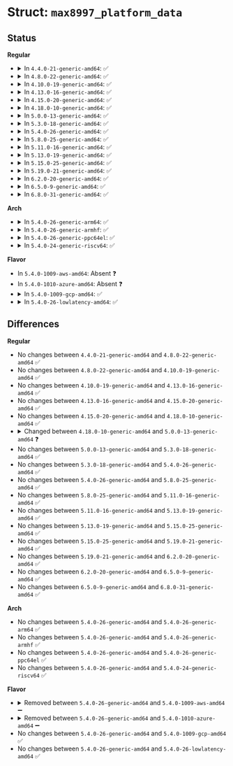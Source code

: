 # Struct: <code>max8997_platform_data</code>

## Status
<b>Regular</b>
<ul>
<li>
<details>
<summary>In <code>4.4.0-21-generic-amd64</code>: ✅</summary>

```c
struct max8997_platform_data {
    int ono;
    int wakeup;
    struct max8997_regulator_data * regulators;
    int num_regulators;
    bool ignore_gpiodvs_side_effect;
    int[3] buck125_gpios;
    int buck125_default_idx;
    unsigned int[8] buck1_voltage;
    bool buck1_gpiodvs;
    unsigned int[8] buck2_voltage;
    bool buck2_gpiodvs;
    unsigned int[8] buck5_voltage;
    bool buck5_gpiodvs;
    int eoc_mA;
    int timeout;
    struct max8997_muic_platform_data * muic_pdata;
    struct max8997_haptic_platform_data * haptic_pdata;
    struct max8997_led_platform_data * led_pdata;
}
```
</details>
</li>
<li>
<details>
<summary>In <code>4.8.0-22-generic-amd64</code>: ✅</summary>

```c
struct max8997_platform_data {
    int ono;
    int wakeup;
    struct max8997_regulator_data * regulators;
    int num_regulators;
    bool ignore_gpiodvs_side_effect;
    int[3] buck125_gpios;
    int buck125_default_idx;
    unsigned int[8] buck1_voltage;
    bool buck1_gpiodvs;
    unsigned int[8] buck2_voltage;
    bool buck2_gpiodvs;
    unsigned int[8] buck5_voltage;
    bool buck5_gpiodvs;
    int eoc_mA;
    int timeout;
    struct max8997_muic_platform_data * muic_pdata;
    struct max8997_haptic_platform_data * haptic_pdata;
    struct max8997_led_platform_data * led_pdata;
}
```
</details>
</li>
<li>
<details>
<summary>In <code>4.10.0-19-generic-amd64</code>: ✅</summary>

```c
struct max8997_platform_data {
    int ono;
    int wakeup;
    struct max8997_regulator_data * regulators;
    int num_regulators;
    bool ignore_gpiodvs_side_effect;
    int[3] buck125_gpios;
    int buck125_default_idx;
    unsigned int[8] buck1_voltage;
    bool buck1_gpiodvs;
    unsigned int[8] buck2_voltage;
    bool buck2_gpiodvs;
    unsigned int[8] buck5_voltage;
    bool buck5_gpiodvs;
    int eoc_mA;
    int timeout;
    struct max8997_muic_platform_data * muic_pdata;
    struct max8997_haptic_platform_data * haptic_pdata;
    struct max8997_led_platform_data * led_pdata;
}
```
</details>
</li>
<li>
<details>
<summary>In <code>4.13.0-16-generic-amd64</code>: ✅</summary>

```c
struct max8997_platform_data {
    int ono;
    int wakeup;
    struct max8997_regulator_data * regulators;
    int num_regulators;
    bool ignore_gpiodvs_side_effect;
    int[3] buck125_gpios;
    int buck125_default_idx;
    unsigned int[8] buck1_voltage;
    bool buck1_gpiodvs;
    unsigned int[8] buck2_voltage;
    bool buck2_gpiodvs;
    unsigned int[8] buck5_voltage;
    bool buck5_gpiodvs;
    int eoc_mA;
    int timeout;
    struct max8997_muic_platform_data * muic_pdata;
    struct max8997_haptic_platform_data * haptic_pdata;
    struct max8997_led_platform_data * led_pdata;
}
```
</details>
</li>
<li>
<details>
<summary>In <code>4.15.0-20-generic-amd64</code>: ✅</summary>

```c
struct max8997_platform_data {
    int ono;
    int wakeup;
    struct max8997_regulator_data * regulators;
    int num_regulators;
    bool ignore_gpiodvs_side_effect;
    int[3] buck125_gpios;
    int buck125_default_idx;
    unsigned int[8] buck1_voltage;
    bool buck1_gpiodvs;
    unsigned int[8] buck2_voltage;
    bool buck2_gpiodvs;
    unsigned int[8] buck5_voltage;
    bool buck5_gpiodvs;
    int eoc_mA;
    int timeout;
    struct max8997_muic_platform_data * muic_pdata;
    struct max8997_haptic_platform_data * haptic_pdata;
    struct max8997_led_platform_data * led_pdata;
}
```
</details>
</li>
<li>
<details>
<summary>In <code>4.18.0-10-generic-amd64</code>: ✅</summary>

```c
struct max8997_platform_data {
    int ono;
    int wakeup;
    struct max8997_regulator_data * regulators;
    int num_regulators;
    bool ignore_gpiodvs_side_effect;
    int[3] buck125_gpios;
    int buck125_default_idx;
    unsigned int[8] buck1_voltage;
    bool buck1_gpiodvs;
    unsigned int[8] buck2_voltage;
    bool buck2_gpiodvs;
    unsigned int[8] buck5_voltage;
    bool buck5_gpiodvs;
    int eoc_mA;
    int timeout;
    struct max8997_muic_platform_data * muic_pdata;
    struct max8997_haptic_platform_data * haptic_pdata;
    struct max8997_led_platform_data * led_pdata;
}
```
</details>
</li>
<li>
<details>
<summary>In <code>5.0.0-13-generic-amd64</code>: ✅</summary>

```c
struct max8997_platform_data {
    int ono;
    struct max8997_regulator_data * regulators;
    int num_regulators;
    bool ignore_gpiodvs_side_effect;
    int[3] buck125_gpios;
    int buck125_default_idx;
    unsigned int[8] buck1_voltage;
    bool buck1_gpiodvs;
    unsigned int[8] buck2_voltage;
    bool buck2_gpiodvs;
    unsigned int[8] buck5_voltage;
    bool buck5_gpiodvs;
    int eoc_mA;
    int timeout;
    struct max8997_muic_platform_data * muic_pdata;
    struct max8997_haptic_platform_data * haptic_pdata;
    struct max8997_led_platform_data * led_pdata;
}
```
</details>
</li>
<li>
<details>
<summary>In <code>5.3.0-18-generic-amd64</code>: ✅</summary>

```c
struct max8997_platform_data {
    int ono;
    struct max8997_regulator_data * regulators;
    int num_regulators;
    bool ignore_gpiodvs_side_effect;
    int[3] buck125_gpios;
    int buck125_default_idx;
    unsigned int[8] buck1_voltage;
    bool buck1_gpiodvs;
    unsigned int[8] buck2_voltage;
    bool buck2_gpiodvs;
    unsigned int[8] buck5_voltage;
    bool buck5_gpiodvs;
    int eoc_mA;
    int timeout;
    struct max8997_muic_platform_data * muic_pdata;
    struct max8997_haptic_platform_data * haptic_pdata;
    struct max8997_led_platform_data * led_pdata;
}
```
</details>
</li>
<li>
<details>
<summary>In <code>5.4.0-26-generic-amd64</code>: ✅</summary>

```c
struct max8997_platform_data {
    int ono;
    struct max8997_regulator_data * regulators;
    int num_regulators;
    bool ignore_gpiodvs_side_effect;
    int[3] buck125_gpios;
    int buck125_default_idx;
    unsigned int[8] buck1_voltage;
    bool buck1_gpiodvs;
    unsigned int[8] buck2_voltage;
    bool buck2_gpiodvs;
    unsigned int[8] buck5_voltage;
    bool buck5_gpiodvs;
    int eoc_mA;
    int timeout;
    struct max8997_muic_platform_data * muic_pdata;
    struct max8997_haptic_platform_data * haptic_pdata;
    struct max8997_led_platform_data * led_pdata;
}
```
</details>
</li>
<li>
<details>
<summary>In <code>5.8.0-25-generic-amd64</code>: ✅</summary>

```c
struct max8997_platform_data {
    int ono;
    struct max8997_regulator_data * regulators;
    int num_regulators;
    bool ignore_gpiodvs_side_effect;
    int[3] buck125_gpios;
    int buck125_default_idx;
    unsigned int[8] buck1_voltage;
    bool buck1_gpiodvs;
    unsigned int[8] buck2_voltage;
    bool buck2_gpiodvs;
    unsigned int[8] buck5_voltage;
    bool buck5_gpiodvs;
    int eoc_mA;
    int timeout;
    struct max8997_muic_platform_data * muic_pdata;
    struct max8997_haptic_platform_data * haptic_pdata;
    struct max8997_led_platform_data * led_pdata;
}
```
</details>
</li>
<li>
<details>
<summary>In <code>5.11.0-16-generic-amd64</code>: ✅</summary>

```c
struct max8997_platform_data {
    int ono;
    struct max8997_regulator_data * regulators;
    int num_regulators;
    bool ignore_gpiodvs_side_effect;
    int[3] buck125_gpios;
    int buck125_default_idx;
    unsigned int[8] buck1_voltage;
    bool buck1_gpiodvs;
    unsigned int[8] buck2_voltage;
    bool buck2_gpiodvs;
    unsigned int[8] buck5_voltage;
    bool buck5_gpiodvs;
    int eoc_mA;
    int timeout;
    struct max8997_muic_platform_data * muic_pdata;
    struct max8997_haptic_platform_data * haptic_pdata;
    struct max8997_led_platform_data * led_pdata;
}
```
</details>
</li>
<li>
<details>
<summary>In <code>5.13.0-19-generic-amd64</code>: ✅</summary>

```c
struct max8997_platform_data {
    int ono;
    struct max8997_regulator_data * regulators;
    int num_regulators;
    bool ignore_gpiodvs_side_effect;
    int[3] buck125_gpios;
    int buck125_default_idx;
    unsigned int[8] buck1_voltage;
    bool buck1_gpiodvs;
    unsigned int[8] buck2_voltage;
    bool buck2_gpiodvs;
    unsigned int[8] buck5_voltage;
    bool buck5_gpiodvs;
    int eoc_mA;
    int timeout;
    struct max8997_muic_platform_data * muic_pdata;
    struct max8997_haptic_platform_data * haptic_pdata;
    struct max8997_led_platform_data * led_pdata;
}
```
</details>
</li>
<li>
<details>
<summary>In <code>5.15.0-25-generic-amd64</code>: ✅</summary>

```c
struct max8997_platform_data {
    int ono;
    struct max8997_regulator_data * regulators;
    int num_regulators;
    bool ignore_gpiodvs_side_effect;
    int[3] buck125_gpios;
    int buck125_default_idx;
    unsigned int[8] buck1_voltage;
    bool buck1_gpiodvs;
    unsigned int[8] buck2_voltage;
    bool buck2_gpiodvs;
    unsigned int[8] buck5_voltage;
    bool buck5_gpiodvs;
    int eoc_mA;
    int timeout;
    struct max8997_muic_platform_data * muic_pdata;
    struct max8997_haptic_platform_data * haptic_pdata;
    struct max8997_led_platform_data * led_pdata;
}
```
</details>
</li>
<li>
<details>
<summary>In <code>5.19.0-21-generic-amd64</code>: ✅</summary>

```c
struct max8997_platform_data {
    int ono;
    struct max8997_regulator_data * regulators;
    int num_regulators;
    bool ignore_gpiodvs_side_effect;
    int[3] buck125_gpios;
    int buck125_default_idx;
    unsigned int[8] buck1_voltage;
    bool buck1_gpiodvs;
    unsigned int[8] buck2_voltage;
    bool buck2_gpiodvs;
    unsigned int[8] buck5_voltage;
    bool buck5_gpiodvs;
    int eoc_mA;
    int timeout;
    struct max8997_muic_platform_data * muic_pdata;
    struct max8997_haptic_platform_data * haptic_pdata;
    struct max8997_led_platform_data * led_pdata;
}
```
</details>
</li>
<li>
<details>
<summary>In <code>6.2.0-20-generic-amd64</code>: ✅</summary>

```c
struct max8997_platform_data {
    int ono;
    struct max8997_regulator_data * regulators;
    int num_regulators;
    bool ignore_gpiodvs_side_effect;
    int[3] buck125_gpios;
    int buck125_default_idx;
    unsigned int[8] buck1_voltage;
    bool buck1_gpiodvs;
    unsigned int[8] buck2_voltage;
    bool buck2_gpiodvs;
    unsigned int[8] buck5_voltage;
    bool buck5_gpiodvs;
    int eoc_mA;
    int timeout;
    struct max8997_muic_platform_data * muic_pdata;
    struct max8997_haptic_platform_data * haptic_pdata;
    struct max8997_led_platform_data * led_pdata;
}
```
</details>
</li>
<li>
<details>
<summary>In <code>6.5.0-9-generic-amd64</code>: ✅</summary>

```c
struct max8997_platform_data {
    int ono;
    struct max8997_regulator_data * regulators;
    int num_regulators;
    bool ignore_gpiodvs_side_effect;
    int[3] buck125_gpios;
    int buck125_default_idx;
    unsigned int[8] buck1_voltage;
    bool buck1_gpiodvs;
    unsigned int[8] buck2_voltage;
    bool buck2_gpiodvs;
    unsigned int[8] buck5_voltage;
    bool buck5_gpiodvs;
    int eoc_mA;
    int timeout;
    struct max8997_muic_platform_data * muic_pdata;
    struct max8997_haptic_platform_data * haptic_pdata;
    struct max8997_led_platform_data * led_pdata;
}
```
</details>
</li>
<li>
<details>
<summary>In <code>6.8.0-31-generic-amd64</code>: ✅</summary>

```c
struct max8997_platform_data {
    int ono;
    struct max8997_regulator_data * regulators;
    int num_regulators;
    bool ignore_gpiodvs_side_effect;
    int[3] buck125_gpios;
    int buck125_default_idx;
    unsigned int[8] buck1_voltage;
    bool buck1_gpiodvs;
    unsigned int[8] buck2_voltage;
    bool buck2_gpiodvs;
    unsigned int[8] buck5_voltage;
    bool buck5_gpiodvs;
    int eoc_mA;
    int timeout;
    struct max8997_muic_platform_data * muic_pdata;
    struct max8997_haptic_platform_data * haptic_pdata;
    struct max8997_led_platform_data * led_pdata;
}
```
</details>
</li>
</ul>
<b>Arch</b>
<ul>
<li>
<details>
<summary>In <code>5.4.0-26-generic-arm64</code>: ✅</summary>

```c
struct max8997_platform_data {
    int ono;
    struct max8997_regulator_data * regulators;
    int num_regulators;
    bool ignore_gpiodvs_side_effect;
    int[3] buck125_gpios;
    int buck125_default_idx;
    unsigned int[8] buck1_voltage;
    bool buck1_gpiodvs;
    unsigned int[8] buck2_voltage;
    bool buck2_gpiodvs;
    unsigned int[8] buck5_voltage;
    bool buck5_gpiodvs;
    int eoc_mA;
    int timeout;
    struct max8997_muic_platform_data * muic_pdata;
    struct max8997_haptic_platform_data * haptic_pdata;
    struct max8997_led_platform_data * led_pdata;
}
```
</details>
</li>
<li>
<details>
<summary>In <code>5.4.0-26-generic-armhf</code>: ✅</summary>

```c
struct max8997_platform_data {
    int ono;
    struct max8997_regulator_data * regulators;
    int num_regulators;
    bool ignore_gpiodvs_side_effect;
    int[3] buck125_gpios;
    int buck125_default_idx;
    unsigned int[8] buck1_voltage;
    bool buck1_gpiodvs;
    unsigned int[8] buck2_voltage;
    bool buck2_gpiodvs;
    unsigned int[8] buck5_voltage;
    bool buck5_gpiodvs;
    int eoc_mA;
    int timeout;
    struct max8997_muic_platform_data * muic_pdata;
    struct max8997_haptic_platform_data * haptic_pdata;
    struct max8997_led_platform_data * led_pdata;
}
```
</details>
</li>
<li>
<details>
<summary>In <code>5.4.0-26-generic-ppc64el</code>: ✅</summary>

```c
struct max8997_platform_data {
    int ono;
    struct max8997_regulator_data * regulators;
    int num_regulators;
    bool ignore_gpiodvs_side_effect;
    int[3] buck125_gpios;
    int buck125_default_idx;
    unsigned int[8] buck1_voltage;
    bool buck1_gpiodvs;
    unsigned int[8] buck2_voltage;
    bool buck2_gpiodvs;
    unsigned int[8] buck5_voltage;
    bool buck5_gpiodvs;
    int eoc_mA;
    int timeout;
    struct max8997_muic_platform_data * muic_pdata;
    struct max8997_haptic_platform_data * haptic_pdata;
    struct max8997_led_platform_data * led_pdata;
}
```
</details>
</li>
<li>
<details>
<summary>In <code>5.4.0-24-generic-riscv64</code>: ✅</summary>

```c
struct max8997_platform_data {
    int ono;
    struct max8997_regulator_data * regulators;
    int num_regulators;
    bool ignore_gpiodvs_side_effect;
    int[3] buck125_gpios;
    int buck125_default_idx;
    unsigned int[8] buck1_voltage;
    bool buck1_gpiodvs;
    unsigned int[8] buck2_voltage;
    bool buck2_gpiodvs;
    unsigned int[8] buck5_voltage;
    bool buck5_gpiodvs;
    int eoc_mA;
    int timeout;
    struct max8997_muic_platform_data * muic_pdata;
    struct max8997_haptic_platform_data * haptic_pdata;
    struct max8997_led_platform_data * led_pdata;
}
```
</details>
</li>
</ul>
<b>Flavor</b>
<ul>
<li>
In <code>5.4.0-1009-aws-amd64</code>: Absent ❓
</li>
<li>
In <code>5.4.0-1010-azure-amd64</code>: Absent ❓
</li>
<li>
<details>
<summary>In <code>5.4.0-1009-gcp-amd64</code>: ✅</summary>

```c
struct max8997_platform_data {
    int ono;
    struct max8997_regulator_data * regulators;
    int num_regulators;
    bool ignore_gpiodvs_side_effect;
    int[3] buck125_gpios;
    int buck125_default_idx;
    unsigned int[8] buck1_voltage;
    bool buck1_gpiodvs;
    unsigned int[8] buck2_voltage;
    bool buck2_gpiodvs;
    unsigned int[8] buck5_voltage;
    bool buck5_gpiodvs;
    int eoc_mA;
    int timeout;
    struct max8997_muic_platform_data * muic_pdata;
    struct max8997_haptic_platform_data * haptic_pdata;
    struct max8997_led_platform_data * led_pdata;
}
```
</details>
</li>
<li>
<details>
<summary>In <code>5.4.0-26-lowlatency-amd64</code>: ✅</summary>

```c
struct max8997_platform_data {
    int ono;
    struct max8997_regulator_data * regulators;
    int num_regulators;
    bool ignore_gpiodvs_side_effect;
    int[3] buck125_gpios;
    int buck125_default_idx;
    unsigned int[8] buck1_voltage;
    bool buck1_gpiodvs;
    unsigned int[8] buck2_voltage;
    bool buck2_gpiodvs;
    unsigned int[8] buck5_voltage;
    bool buck5_gpiodvs;
    int eoc_mA;
    int timeout;
    struct max8997_muic_platform_data * muic_pdata;
    struct max8997_haptic_platform_data * haptic_pdata;
    struct max8997_led_platform_data * led_pdata;
}
```
</details>
</li>
</ul>

## Differences
<b>Regular</b>
<ul>
<li>
No changes between <code>4.4.0-21-generic-amd64</code> and <code>4.8.0-22-generic-amd64</code> ✅
</li>
<li>
No changes between <code>4.8.0-22-generic-amd64</code> and <code>4.10.0-19-generic-amd64</code> ✅
</li>
<li>
No changes between <code>4.10.0-19-generic-amd64</code> and <code>4.13.0-16-generic-amd64</code> ✅
</li>
<li>
No changes between <code>4.13.0-16-generic-amd64</code> and <code>4.15.0-20-generic-amd64</code> ✅
</li>
<li>
No changes between <code>4.15.0-20-generic-amd64</code> and <code>4.18.0-10-generic-amd64</code> ✅
</li>
<li>
<details>
<summary>Changed between <code>4.18.0-10-generic-amd64</code> and <code>5.0.0-13-generic-amd64</code> ❓</summary>
<ul>
<li>
<b>Field removed. </b>
<code>int wakeup</code>
</li>
</ul>
</details>
</li>
<li>
No changes between <code>5.0.0-13-generic-amd64</code> and <code>5.3.0-18-generic-amd64</code> ✅
</li>
<li>
No changes between <code>5.3.0-18-generic-amd64</code> and <code>5.4.0-26-generic-amd64</code> ✅
</li>
<li>
No changes between <code>5.4.0-26-generic-amd64</code> and <code>5.8.0-25-generic-amd64</code> ✅
</li>
<li>
No changes between <code>5.8.0-25-generic-amd64</code> and <code>5.11.0-16-generic-amd64</code> ✅
</li>
<li>
No changes between <code>5.11.0-16-generic-amd64</code> and <code>5.13.0-19-generic-amd64</code> ✅
</li>
<li>
No changes between <code>5.13.0-19-generic-amd64</code> and <code>5.15.0-25-generic-amd64</code> ✅
</li>
<li>
No changes between <code>5.15.0-25-generic-amd64</code> and <code>5.19.0-21-generic-amd64</code> ✅
</li>
<li>
No changes between <code>5.19.0-21-generic-amd64</code> and <code>6.2.0-20-generic-amd64</code> ✅
</li>
<li>
No changes between <code>6.2.0-20-generic-amd64</code> and <code>6.5.0-9-generic-amd64</code> ✅
</li>
<li>
No changes between <code>6.5.0-9-generic-amd64</code> and <code>6.8.0-31-generic-amd64</code> ✅
</li>
</ul>
<b>Arch</b>
<ul>
<li>
No changes between <code>5.4.0-26-generic-amd64</code> and <code>5.4.0-26-generic-arm64</code> ✅
</li>
<li>
No changes between <code>5.4.0-26-generic-amd64</code> and <code>5.4.0-26-generic-armhf</code> ✅
</li>
<li>
No changes between <code>5.4.0-26-generic-amd64</code> and <code>5.4.0-26-generic-ppc64el</code> ✅
</li>
<li>
No changes between <code>5.4.0-26-generic-amd64</code> and <code>5.4.0-24-generic-riscv64</code> ✅
</li>
</ul>
<b>Flavor</b>
<ul>
<li>
<details>
<summary>Removed between <code>5.4.0-26-generic-amd64</code> and <code>5.4.0-1009-aws-amd64</code> ➖</summary>

```c
struct max8997_platform_data {
    int ono;
    struct max8997_regulator_data * regulators;
    int num_regulators;
    bool ignore_gpiodvs_side_effect;
    int[3] buck125_gpios;
    int buck125_default_idx;
    unsigned int[8] buck1_voltage;
    bool buck1_gpiodvs;
    unsigned int[8] buck2_voltage;
    bool buck2_gpiodvs;
    unsigned int[8] buck5_voltage;
    bool buck5_gpiodvs;
    int eoc_mA;
    int timeout;
    struct max8997_muic_platform_data * muic_pdata;
    struct max8997_haptic_platform_data * haptic_pdata;
    struct max8997_led_platform_data * led_pdata;
}
```
</details>
</li>
<li>
<details>
<summary>Removed between <code>5.4.0-26-generic-amd64</code> and <code>5.4.0-1010-azure-amd64</code> ➖</summary>

```c
struct max8997_platform_data {
    int ono;
    struct max8997_regulator_data * regulators;
    int num_regulators;
    bool ignore_gpiodvs_side_effect;
    int[3] buck125_gpios;
    int buck125_default_idx;
    unsigned int[8] buck1_voltage;
    bool buck1_gpiodvs;
    unsigned int[8] buck2_voltage;
    bool buck2_gpiodvs;
    unsigned int[8] buck5_voltage;
    bool buck5_gpiodvs;
    int eoc_mA;
    int timeout;
    struct max8997_muic_platform_data * muic_pdata;
    struct max8997_haptic_platform_data * haptic_pdata;
    struct max8997_led_platform_data * led_pdata;
}
```
</details>
</li>
<li>
No changes between <code>5.4.0-26-generic-amd64</code> and <code>5.4.0-1009-gcp-amd64</code> ✅
</li>
<li>
No changes between <code>5.4.0-26-generic-amd64</code> and <code>5.4.0-26-lowlatency-amd64</code> ✅
</li>
</ul>
